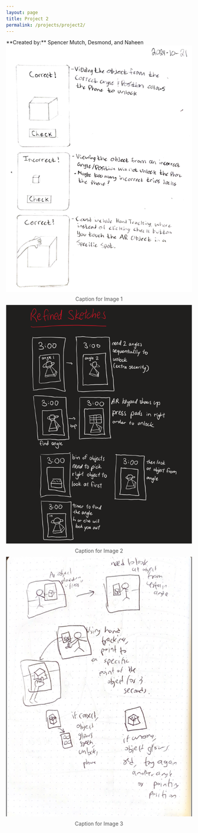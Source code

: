 ```yaml
---
layout: page
title: Project 2
permalink: /projects/project2/
---
```

<link rel="stylesheet" href="https://unpkg.com/swiper/swiper-bundle.min.css" />
<script src="https://unpkg.com/swiper/swiper-bundle.min.js"></script>
**Created by:** Spencer Mutch, Desmond, and Naheen

<div class="swiper-container">
  <div class="swiper-wrapper">
    <div class="swiper-slide">
      <img src="/assets/images/drawing-refined.png" alt="Photo 1">
      <div class="caption">Caption for Image 1</div>
    </div>
    <div class="swiper-slide">
      <img src="/assets/images/desmond.png" alt="Photo 2">
      <div class="caption">Caption for Image 2</div>
    </div>
    <div class="swiper-slide">
      <img src="/assets/images/Naheen.png" alt="Photo 3">
      <div class="caption">Caption for Image 3</div>
    </div>
  </div>
  <!-- Add Pagination -->
  <div class="swiper-pagination"></div>
  <!-- Add Navigation -->
  <div class="swiper-button-next"></div>
  <div class="swiper-button-prev"></div>
</div>

<style>
  .swiper-container {
    width: 100%;
    height: 400px; /* Set desired height */
  }
  .swiper-slide img {
    width: 100%;
    height: 100%;
    object-fit: cover; /* Ensures consistent scaling within the slide */
  }
  .caption {
    text-align: center;
    font-size: 14px;
    padding: 8px;
    color: #555;
  }
</style>

<script>
  document.addEventListener("DOMContentLoaded", function() {
    new Swiper('.swiper-container', {
      loop: true,
      navigation: {
        nextEl: '.swiper-button-next',
        prevEl: '.swiper-button-prev',
      },
      pagination: {
        el: '.swiper-pagination',
        clickable: true,
      },
    });
  });
</script>
